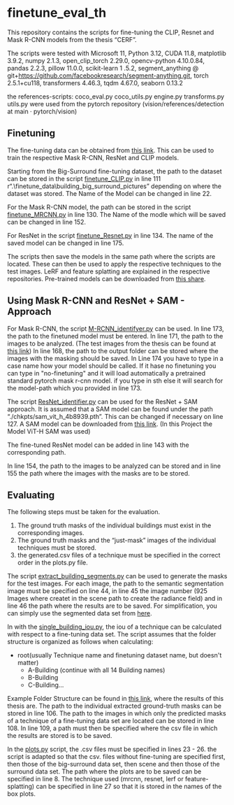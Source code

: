 # finetune_eval_th

This repository contains the scripts for fine-tuning the CLIP, Resnet and Mask R-CNN models from the thesis “CERF”.

The scripts were tested with Microsoft 11, Python 3.12, CUDA 11.8, matplotlib 3.9.2, numpy 2.1.3, open_clip_torch 2.29.0, opencv-python 4.10.0.84, pandas 2.2.3, pillow 11.0.0, scikit-learn 1 .5.2, segment_anything @ git+https://github.com/facebookresearch/segment-anything.git, torch 2.5.1+cu118, transformers 4.46.3, tqdm 4.67.0, seaborn 0.13.2

the references-scripts:
coco_eval.py
coco_utils.py
engine.py
transforms.py
utils.py
were used from the pytorch repository (vision/references/detection at main · pytorch/vision)

## Finetuning
The fine-tuning data can be obtained from [this link](https://bwsyncandshare.kit.edu/s/GjHSZWtDFciHXYs). This can be used to train the respective Mask R-CNN, ResNet and CLIP models.

Starting from the Big-Surround fine-tuning dataset, the path to the dataset can be stored in the script [finetune_CLIP.py](./finetune_CLIP.py) in line 111 r“.\finetune_data\building_big_surround_pictures” depending on where the dataset was stored. The Name of the Model can be changed in line 22.

For the Mask R-CNN model, the path can be stored in the script [finetune_MRCNN.py](./finetune_MRCNN.py) in line 130. The Name of the modle which will be saved can be changed in line 152.

For ResNet in the script [finetune_Resnet.py](./finetune_Resnet.py) in line 134. The name of the saved model can be changed in line 175.

The scripts then save the models in the same path where the scripts are located. These can then be used to apply the respective techniques to the test images.
LeRF and feature splatting are explained in the respective repositories. Pre-trained models can be downloaded from [this share](https://bwsyncandshare.kit.edu/s/WKsJY3EdDQcX7kK).

## Using Mask R-CNN and ResNet + SAM - Approach
For Mask R-CNN, the script [M-RCNN_identifyer.py](./M-RCNN_identifier.py) can be used. In line 173, the path to the finetuned model must be entered. In line 171, the path to the images to be analyzed. (The test images from the thesis can be found at [this link](https://bwsyncandshare.kit.edu/s/cp8TQoXe3BWMfqA))
In line 168, the path to the output folder can be stored where the images with the masking should be saved. In Line 174 you have to type in a case name how your model should be called. If it hase no finetuning you can type in "no-finetuning" and it will load automatically a pretrained standard pytorch mask r-cnn model. if you type in sth else it will search for the model-path which you provided in line 173.

The script [ResNet_identifier.py](./ResNet_identifier.py) can be used for the ResNet + SAM approach. It is assumed that a SAM model can be found under the path “./chkpts/sam_vit_h_4b8939.pth”. This can be changed if necessary on line 127. A SAM model can be downloaded from [this link](https://github.com/facebookresearch/segment-anything?tab=readme-ov-file#model-checkpoints). (In this Project the Model ViT-H SAM was used)

The fine-tuned ResNet model can be added in line 143 with the corresponding path.

In line 154, the path to the images to be analyzed can be stored and in line 155 the path where the images with the masks are to be stored.

## Evaluating
The following steps must be taken for the evaluation.
1. The ground truth masks of the individual buildings must exist in the corresponding images.
2. The ground truth masks and the “just-mask” images of the individual techniques must be stored.
3. the generated.csv files of a technique must be specified in the correct order in the plots.py file.

The script [extract_building_segments.py](./eval/extract_building_segments.py) can be used to generate the masks for the test images. For each image, the path to the semantic segmentation image must be specified on line 44, in line 45 the image number (925 Images where createt in the scene path to create the radiance field) and in line 46 the path where the results are to be saved. For simplification, you can simply use the segmented data set from [here](https://bwsyncandshare.kit.edu/s/WbJdmSY62kQJ6Zj).

In with the [single_building_iou.py](eval/single_building_iou.py), the iou of a technique can be calculated with respect to a fine-tuning data set. The script assumes that the folder structure is organized as follows when calculating:

- root(usually Technique name and finetuning dataset name, but doesn't matter)
    - A-Building (continue with all 14 Building names)
    - B-Building
    - C-Building...

Example Folder Structure can be found in [this link](https://bwsyncandshare.kit.edu/s/aaRD6zBT4eCS5xN), where the results of this thesis are.
The path to the individual extracted ground-truth masks can be stored in line 106. The path to the images in which only the predicted masks of a technique of a fine-tuning data set are located can be stored in line 108. In line 109, a path must then be specified where the csv file in which the results are stored is to be saved.

In the [plots.py](./eval/plots.py) script, the .csv files must be specified in lines 23 - 26. the script is adapted so that the csv. files without fine-tuning are specified first, then those of the big-surround data set, then scene and then those of the surround data set.
The path where the plots are to be saved can be specified in line 8. The technique used (mrcnn, resnet, lerf or feature-splatting) can be specified in line 27 so that it is stored in the names of the box plots.